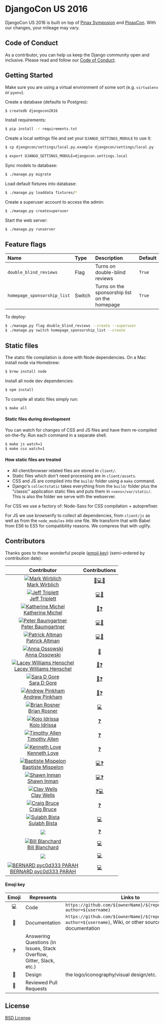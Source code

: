 DjangoCon US 2016
=================

DjangoCon US 2016 is built on top of [Pinax Symposion](https://github.com/pinax/symposion) and [PinaxCon](https://github.com/pinax/PinaxCon). With our changes, your mileage may vary.


Code of Conduct
---------------

As a contributor, you can help us keep the Django community open and inclusive.
Please read and follow our [Code of Conduct](https://www.djangoproject.com/conduct/).


Getting Started
----------------

Make sure you are using a virtual environment of some sort (e.g. `virtualenv` or
`pyenv`).

Create a database (defaults to Postgres):

```bash
$ createdb djangocon2016
```

Install requirements:

```bash
$ pip install -r requirements.txt
```

Create a local settings file and set your `DJANGO_SETTINGS_MODULE` to use it:

```bash
$ cp djangocon/settings/local.py.example djangocon/settings/local.py

$ export DJANGO_SETTINGS_MODULE=djangocon.settings.local
```

Sync models to database:

```bash
$ ./manage.py migrate
```

Load default fixtures into database:

```bash
$ ./manage.py loaddata fixtures/*
```

Create a superuser account to access the admin:

```bash
$ ./manage.py createsuperuser
```

Start the web server:

```bash
$ ./manage.py runserver
```

Feature flags
-------------

Name | Type | Description | Default
:--- | :--- | :--- | :---
`double_blind_reviews` | Flag | Turns on double-blind reviews | `True`
`homepage_sponsorship_list` | Switch | Turns on the sponsorship list on the homepage | `True`

To deploy:

```bash
$ ./manage.py flag double_blind_reviews --create --superuser
$ ./manage.py switch homepage_sponsorship_list --create
```

Static files
------------

The static file compilation is done with Node dependencies. On a Mac install
node via Homebrew:

```bash
$ brew install node
```

Install all node dev dependencies:

```bash
$ npm install
```

To compile all static files simply run:

```bash
$ make all
```

#### Static files during development

You can watch for changes of CSS and JS files and have them re-compiled
on-the-fly. Run each command in a separate shell.

```bash
$ make js watch=1
$ make css watch=1
```

#### How static files are treated

* All client/browser related files are stored in `client/`.
* Static files which don't need processing are in `client/assets`.
* CSS and JS  are compiled into the `build/` folder using a `make` command.
* Django's `collectstatic` takes everything from the `build/` folder plus
  the "classic" application static files and puts them in `<venv>/var/static/`.
  This is also the folder we serve with the webserver.

For CSS we use a factory of: Node-Sass for CSS compilation + autoprefixer.

For JS we use browserify to collect all dependencies, from `client/js` as well
as from the `node_modules` into one file. We transform that with Babel from ES6
to ES5 for compatibility reasons. We compress that with uglify.


Contributors
---------------

Thanks goes to these wonderful people ([emoji key](#emoji-key)) (semi-ordered by contribution date):

Contributor | Contributions
:---: | :---:
[![Mark Wirblich](https://avatars.githubusercontent.com/u/11863?v=3&s=100)<br />Mark Wirblich](https://github.com/mightym) | [🎨💻📖](https://github.com/djangocon/2016.djangocon.us/commits?author=mightym)
[![Jeff Triplett](https://avatars.githubusercontent.com/u/50527?v=3&s=100)<br />Jeff Triplett](https://github.com/jefftriplett) | [💻📖](https://github.com/djangocon/2016.djangocon.us/commits?author=jefftriplett)
[![Katherine Michel](https://avatars.githubusercontent.com/u/4193054?v=3&s=100)<br />Katherine Michel](https://github.com/KatherineMichel) | [📖❓](https://github.com/djangocon/2016.djangocon.us/commits?author=KatherineMichel)
[![Peter Baumgartner](https://avatars.githubusercontent.com/u/319156?v=3&s=100)<br />Peter Baumgartner](https://github.com/ipmb) | [💻📖](https://github.com/djangocon/2016.djangocon.us/commits?author=ipmb)
[![Patrick Altman](https://avatars.githubusercontent.com/u/1192?v=3&s=100)<br />Patrick Altman](https://github.com/paltman) | [💻📖](https://github.com/djangocon/2016.djangocon.us/commits?author=paltman)
[![Anna Ossowski](https://avatars.githubusercontent.com/u/8700795?v=3&s=100)<br />Anna Ossowski](https://github.com/ossanna16) | [📖](https://github.com/djangocon/2016.djangocon.us/commits?author=ossanna16)
[![Lacey Williams Henschel](https://avatars.githubusercontent.com/u/2286304?v=3&s=100)<br />Lacey Williams Henschel](https://github.com/williln) | [📖❓](https://github.com/djangocon/2016.djangocon.us/commits?author=williln)
[![Sara D Gore](https://avatars.githubusercontent.com/u/2285473?v=3&s=100)<br />Sara D Gore](https://github.com/SaraDGore) | [📖❓](https://github.com/djangocon/2016.djangocon.us/commits?author=SaraDGore)
[![Andrew Pinkham](https://avatars.githubusercontent.com/u/2659203?v=3&s=100)<br />Andrew Pinkham](https://github.com/jambonrose) | [📖❓](https://github.com/djangocon/2016.djangocon.us/commits?author=jambonrose)
[![Brian Rosner](https://avatars.githubusercontent.com/u/124?v=3&s=100)<br />Brian Rosner](https://github.com/brosner) | [💻](https://github.com/djangocon/2016.djangocon.us/commits?author=brosner)
[![Kojo Idrissa](https://avatars.githubusercontent.com/u/5251109?v=3&s=100)<br />Kojo Idrissa](https://github.com/kojoidrissa) | [❓](https://github.com/djangocon/2016.djangocon.us/commits?author=kojoidrissa)
[![Timothy Allen](https://avatars.githubusercontent.com/u/68164?v=3&s=100)<br />Timothy Allen](https://github.com/FlipperPA) | [❓](https://github.com/djangocon/2016.djangocon.us/commits?author=FlipperPA)
[![Kenneth Love](https://avatars.githubusercontent.com/u/11908?v=3&s=100)<br />Kenneth Love](https://github.com/kennethlove) | [❓](https://github.com/djangocon/2016.djangocon.us/commits?author=kennethlove)
[![Baptiste Mispelon](https://avatars.githubusercontent.com/u/6345?v=3&s=100)<br />Baptiste Mispelon](https://github.com/bmispelon) | [💻❓](https://github.com/djangocon/2016.djangocon.us/commits?author=bmispelon)
[![Shawn Inman](https://avatars.githubusercontent.com/u/216237?v=3&s=100)<br />Shawn Inman](https://github.com/shawninman) | [💻❓](https://github.com/djangocon/2016.djangocon.us/commits?author=shawninman)
[![Clay Wells](https://avatars.githubusercontent.com/u/812026?v=3&s=100)<br />Clay Wells](https://github.com/clayball) | [❓💻](https://github.com/djangocon/2016.djangocon.us/commits?author=clayball)
[![Craig Bruce](https://avatars.githubusercontent.com/u/1503648?v=3&s=100)<br />Craig Bruce](https://github.com/craigbruce) | [❓](https://github.com/djangocon/2016.djangocon.us/commits?author=craigbruce)
[![Sulabh Bista](https://avatars.githubusercontent.com/u/109486?v=3&s=100)<br />Sulabh Bista](https://github.com/sul4bh) | [💻](https://github.com/djangocon/2016.djangocon.us/commits?author=sul4bh)
[![](https://avatars.githubusercontent.com/u/5844587?v=3&s=100)<br />](https://github.com/Mariatta) | [❓](https://github.com/djangocon/2016.djangocon.us/commits?author=Mariatta)
[![Bill Blanchard](https://avatars.githubusercontent.com/u/1261962?v=3&s=100)<br />Bill Blanchard](https://github.com/chromakey) | [💻](https://github.com/djangocon/2016.djangocon.us/commits?author=chromakey)
[![](https://avatars.githubusercontent.com/u/5844587?v=3&s=100)<br />](https://github.com/Mariatta) | [💻](https://github.com/djangocon/2016.djangocon.us/commits?author=Mariatta)
[![BERNARD pyc0d333 PARAH](https://avatars.githubusercontent.com/u/9025305?v=3&s=100)<br />BERNARD pyc0d333 PARAH](https://github.com/b3h3rkz) | [💻](https://github.com/djangocon/2016.djangocon.us/commits?author=b3h3rkz)

#### Emoji key

Emoji | Represents | Links to
:---: | --- | ---
💻 | Code | `https://github.com/${ownerName}/${repoName}/commits?author=${username}`
📖 | Documentation | `https://github.com/${ownerName}/${repoName}/commits?author=${username}`, Wiki, or other source of documentation
❓ | Answering Questions (in Issues, Stack Overflow, Gitter, Slack, etc.)
🎨 | Design | the logo/iconography/visual design/etc.
👀 | Reviewed Pull Requests


License
---------------

[BSD License](LICENSE)
